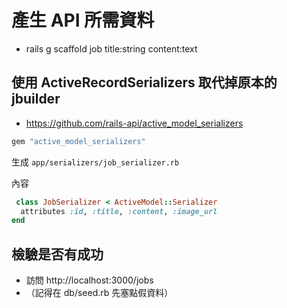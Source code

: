 # 產生 API 所需資料

* rails g scaffold job title:string content:text

## 使用 ActiveRecordSerializers 取代掉原本的 jbuilder

* https://github.com/rails-api/active_model_serializers

``` ruby
gem "active_model_serializers"
```

生成 `app/serializers/job_serializer.rb`

內容

``` ruby
 class JobSerializer < ActiveModel::Serializer
  attributes :id, :title, :content, :image_url
end
```


## 檢驗是否有成功

* 訪問 http://localhost:3000/jobs
* （記得在 db/seed.rb 先塞點假資料）
